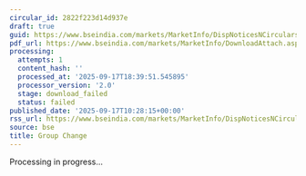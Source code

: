 ```yaml
---
circular_id: 2822f223d14d937e
draft: true
guid: https://www.bseindia.com/markets/MarketInfo/DispNoticesNCirculars.aspx?Noticeid={771315EB-C464-469C-ADAD-54E5171D4B95}&noticeno=20250917-12&dt=09/17/2025&icount=12&totcount=57&flag=0
pdf_url: https://www.bseindia.com/markets/MarketInfo/DownloadAttach.aspx?id=20250917-12&attachedId=
processing:
  attempts: 1
  content_hash: ''
  processed_at: '2025-09-17T18:39:51.545895'
  processor_version: '2.0'
  stage: download_failed
  status: failed
published_date: '2025-09-17T10:28:15+00:00'
rss_url: https://www.bseindia.com/markets/MarketInfo/DispNoticesNCirculars.aspx?Noticeid={771315EB-C464-469C-ADAD-54E5171D4B95}&noticeno=20250917-12&dt=09/17/2025&icount=12&totcount=57&flag=0
source: bse
title: Group Change
---
```


Processing in progress...